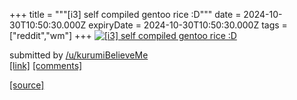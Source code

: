 +++
title = """[i3] self compiled gentoo rice :D"""
date = 2024-10-30T10:50:30.000Z
expiryDate = 2024-10-30T10:50:30.000Z
tags = ["reddit","wm"]
+++
[![[i3] self compiled gentoo rice :D](https://preview.redd.it/aqr3mxetivxd1.png?width=640&crop=smart&auto=webp&s=ef8e620624c03caced59abcd7e5b228d12f28f2c "[i3] self compiled gentoo rice :D")](https://www.reddit.com/r/unixporn/comments/1gfjnpd/i3_self_compiled_gentoo_rice_d/)

submitted by [/u/kurumiBelieveMe](https://www.reddit.com/user/kurumiBelieveMe)  
[\[link\]](https://i.redd.it/aqr3mxetivxd1.png) [\[comments\]](https://www.reddit.com/r/unixporn/comments/1gfjnpd/i3_self_compiled_gentoo_rice_d/)

[[source]](https://www.reddit.com/r/unixporn/comments/1gfjnpd/i3_self_compiled_gentoo_rice_d/)
